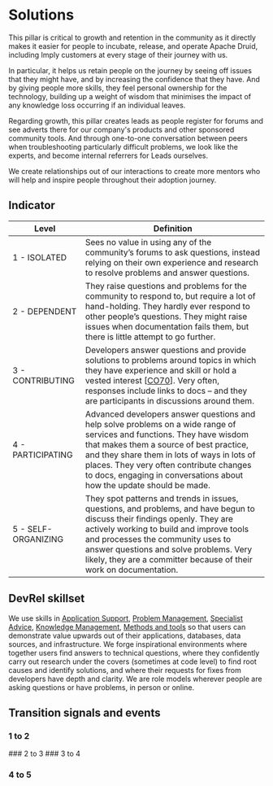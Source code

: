 # Solutions

This pillar is critical to growth and retention in the community as it directly makes it easier for people to incubate, release, and operate Apache Druid, including Imply customers at every stage of their journey with us.

In particular, it helps us retain people on the journey by seeing off issues that they might have, and by increasing the confidence that they have.  And by giving people more skills, they feel personal ownership for the technology, building up a weight of wisdom that minimises the impact of any knowledge loss occurring if an individual leaves.

Regarding growth, this pillar creates leads as people register for forums and see adverts there for our company's products and other sponsored community tools.  And through one-to-one conversation between peers when troubleshooting particularly difficult problems, we look like the experts, and become internal referrers for Leads ourselves.

We create relationships out of our interactions to create more mentors who will help and inspire people throughout their adoption journey. 

## Indicator

| Level               	| Definition                                                                                                                                                                                                                                                                                                                             	|
|---------------------	|----------------------------------------------------------------------------------------------------------------------------------------------------------------------------------------------------------------------------------------------------------------------------------------------------------------------------------------	|
| 1 - ISOLATED        	| Sees no value in using any of the community’s forums to ask questions, instead relying on their own experience and research to resolve problems and answer questions.                                                                                                                                                                  	|
| 2 - DEPENDENT       	| They raise questions and problems for the community to respond to, but require a lot of hand-holding.  They hardly ever respond to other people’s questions. They might raise issues when documentation fails them, but there is little attempt to go further.                                                                         	|
| 3 - CONTRIBUTING    	| Developers answer questions and provide solutions to problems around topics in which they have experience and skill or hold a vested interest [[CO70](https://community.apache.org/apache-way/apache-project-maturity-model.html#:~:text=The%20Apache%20Project%20Maturity%20Model%20provides%20a%20suggested,these%20factors%20apply%20to%20any%20open%20source%20project.)]. Very often, responses include links to docs – and they are participants in discussions around them.                                                                              	|
| 4 - PARTICIPATING   	| Advanced developers answer questions and help solve problems on a wide range of services and functions.  They have wisdom that makes them a source of best practice, and they share them in lots of ways in lots of places. They very often contribute changes to docs, engaging in conversations about how the update should be made. 	|
| 5 - SELF-ORGANIZING 	| They spot patterns and trends in issues, questions, and problems, and have begun to discuss their findings openly. They are actively working to build and improve tools and processes the community uses to answer questions and solve problems. Very likely, they are a committer because of their work on documentation.             	|

## DevRel skillset

We use skills in [Application Support](https://sfia-online.org/en/sfia-8/skills/application-support), [Problem Management](https://sfia-online.org/en/sfia-8/skills/problem-management), [Specialist Advice](https://sfia-online.org/en/sfia-8/skills/specialist-advice), [Knowledge Management](https://sfia-online.org/en/sfia-8/skills/knowledge-management), [Methods and tools](https://sfia-online.org/en/sfia-8/skills/methods-and-tools) so that users can demonstrate value upwards out of their applications, databases, data sources, and infrastructure.  We forge inspirational environments where together users find answers to technical questions, where they confidently carry out research under the covers (sometimes at code level) to find root causes and identify solutions, and where their requests for fixes from developers have depth and clarity.  We are role models wherever people are asking questions or have problems, in person or online.

## Transition signals and events

### 1 to 2
### 2 to 3
### 3 to 4
### 4 to 5